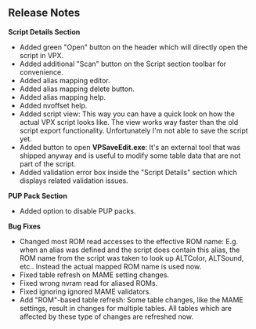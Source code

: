 ## Release Notes

**Script Details Section**

- Added green "Open" button on the header which will directly open the script in VPX.
- Added additional "Scan" button on the Script section toolbar for convenience.
- Added alias mapping editor.
- Added alias mapping delete button.
- Added alias mapping help.
- Added nvoffset help.
- Added script view: This way you can have a quick look on how the actual VPX script looks like. The view works way faster than the old script export functionality. Unfortunately I'm not able to save the script yet.
- Added button to open **VPSaveEdit.exe**: It's an external tool that was shipped anyway and is useful to modify some table data that are not part of the script.
- Added validation error box inside the "Script Details" section which displays related validation issues.

**PUP Pack Section**

- Added option to disable PUP packs.

**Bug Fixes**

- Changed most ROM read accesses to the effective ROM name: E.g. when an alias was defined and the script does contain this alias, the ROM name from the script was taken to look up ALTColor, ALTSound, etc.. Instead the actual mapped ROM name is used now.
- Fixed table refresh on MAME setting changes.
- Fixed wrong nvram read for aliased ROMs.
- Fixed ignoring ignored MAME validators.
- Add "ROM"-based table refresh: Some table changes, like the MAME settings, result in changes for multiple tables. All tables which are affected by these type of changes are refreshed now.